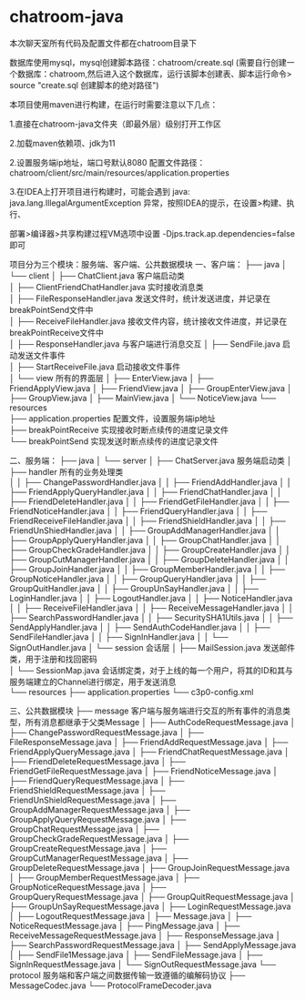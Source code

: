 # chatroom-java

本次聊天室所有代码及配置文件都在chatroom目录下

数据库使用mysql，mysql创建脚本路径：chatroom/create.sql (需要自行创建一个数据库：chatroom,然后进入这个数据库，运行该脚本创建表、脚本运行命令> source "create.sql 创建脚本的绝对路径")



本项目使用maven进行构建，在运行时需要注意以下几点：

1.直接在chatroom-java文件夹（即最外层）级别打开工作区

2.加载maven依赖项、jdk为11

2.设置服务端ip地址，端口号默认8080 配置文件路径：chatroom/client/src/main/resources/application.properties

3.在IDEA上打开项目进行构建时，可能会遇到 java: java.lang.IllegalArgumentException 异常，按照IDEA的提示，在设置>构建、执行、

部署>编译器>共享构建过程VM选项中设置  -Djps.track.ap.dependencies=false 即可



项目分为三个模块：服务端、客户端、公共数据模块
一、客户端：
├── java
│   └── client
│       ├── ChatClient.java   客户端启动类       
│       ├── ClientFriendChatHandler.java    实时接收消息类  
│       ├── FileResponseHandler.java        发送文件时，统计发送进度，并记录在breakPointSend文件中      
│       ├── ReceiveFileHandler.java         接收文件内容，统计接收文件进度，并记录在breakPointReceive文件中  
│       ├── ResponseHandler.java            与客户端进行消息交互 
│       ├── SendFile.java                   启动发送文件事件  
│       ├── StartReceiveFile.java           启动接收文件事件  
│       └── view      所有的界面层
│           ├── EnterView.java
│           ├── FriendApplyView.java
│           ├── FriendView.java
│           ├── GroupEnterView.java
│           ├── GroupView.java
│           ├── MainView.java
│           └── NoticeView.java
└── resources  
    ├── application.properties            配置文件，设置服务端ip地址  
    ├── breakPointReceive                 实现接收时断点续传的进度记录文件  
    └── breakPointSend                    实现发送时断点续传的进度记录文件  

二、服务端：
├── java
│   └── server
│       ├── ChatServer.java         服务端启动类 
│       ├── handler                 所有的业务处理类  
│       │   ├── ChangePasswordHandler.java
│       │   ├── FriendAddHandler.java
│       │   ├── FriendApplyQueryHandler.java
│       │   ├── FriendChatHandler.java
│       │   ├── FriendDeleteHandler.java
│       │   ├── FriendGetFileHandler.java
│       │   ├── FriendNoticeHandler.java
│       │   ├── FriendQueryHandler.java
│       │   ├── FriendReceiveFileHandler.java
│       │   ├── FriendShieldHandler.java
│       │   ├── FriendUnShiedHandler.java
│       │   ├── GroupAddManagerHandler.java
│       │   ├── GroupApplyQueryHandler.java
│       │   ├── GroupChatHandler.java
│       │   ├── GroupCheckGradeHandler.java
│       │   ├── GroupCreateHandler.java
│       │   ├── GroupCutManagerHandler.java
│       │   ├── GroupDeleteHandler.java
│       │   ├── GroupJoinHandler.java
│       │   ├── GroupMemberHandler.java
│       │   ├── GroupNoticeHandler.java
│       │   ├── GroupQueryHandler.java
│       │   ├── GroupQuitHandler.java
│       │   ├── GroupUnSayHandler.java
│       │   ├── LoginHandler.java
│       │   ├── LogoutHandler.java
│       │   ├── NoticeHandler.java
│       │   ├── ReceiveFileHandler.java
│       │   ├── ReceiveMessageHandler.java
│       │   ├── SearchPasswordHandler.java
│       │   ├── SecuritySHA1Utils.java
│       │   ├── SendApplyHandler.java
│       │   ├── SendAuthCodeHandler.java
│       │   ├── SendFileHandler.java
│       │   ├── SignInHandler.java
│       │   └── SignOutHandler.java
│       └── session     会话层 
│           ├── MailSession.java      发送邮件类，用于注册和找回密码  
│           └── SessionMap.java       会话绑定类，对于上线的每一个用户，将其的ID和其与服务端建立的Channel进行绑定，用于发送消息  
└── resources
    ├── application.properties
    └── c3p0-config.xml

三、公共数据模块
├── message   客户端与服务端进行交互的所有事件的消息类型，所有消息都继承于父类Message 
│   ├── AuthCodeRequestMessage.java
│   ├── ChangePasswordRequestMessage.java
│   ├── FileResponseMessage.java
│   ├── FriendAddRequestMessage.java
│   ├── FriendApplyQueryMessage.java
│   ├── FriendChatRequestMessage.java
│   ├── FriendDeleteRequestMessage.java
│   ├── FriendGetFileRequestMessage.java
│   ├── FriendNoticeMessage.java
│   ├── FriendQueryRequestMessage.java
│   ├── FriendShieldRequestMessage.java
│   ├── FriendUnShieldRequestMessage.java
│   ├── GroupAddManagerRequestMessage.java
│   ├── GroupApplyQueryRequestMessage.java
│   ├── GroupChatRequestMessage.java
│   ├── GroupCheckGradeRequestMessage.java
│   ├── GroupCreateRequestMessage.java
│   ├── GroupCutManagerRequestMessage.java
│   ├── GroupDeleteRequestMessage.java
│   ├── GroupJoinRequestMessage.java
│   ├── GroupMemberRequestMessage.java
│   ├── GroupNoticeRequestMessage.java
│   ├── GroupQueryRequestMessage.java
│   ├── GroupQuitRequestMessage.java
│   ├── GroupUnSayRequestMessage.java
│   ├── LoginRequestMessage.java
│   ├── LogoutRequestMessage.java
│   ├── Message.java
│   ├── NoticeRequestMessage.java
│   ├── PingMessage.java
│   ├── ReceiveMessageRequestMessage.java
│   ├── ResponseMessage.java
│   ├── SearchPasswordRequestMessage.java
│   ├── SendApplyMessage.java
│   ├── SendFile1Message.java
│   ├── SendFileMessage.java
│   ├── SignInRequestMessage.java
│   └── SignOutRequestMessage.java
└── protocol    服务端和客户端之间数据传输一致遵循的编解码协议 
    ├── MessageCodec.java
    └── ProtocolFrameDecoder.java
